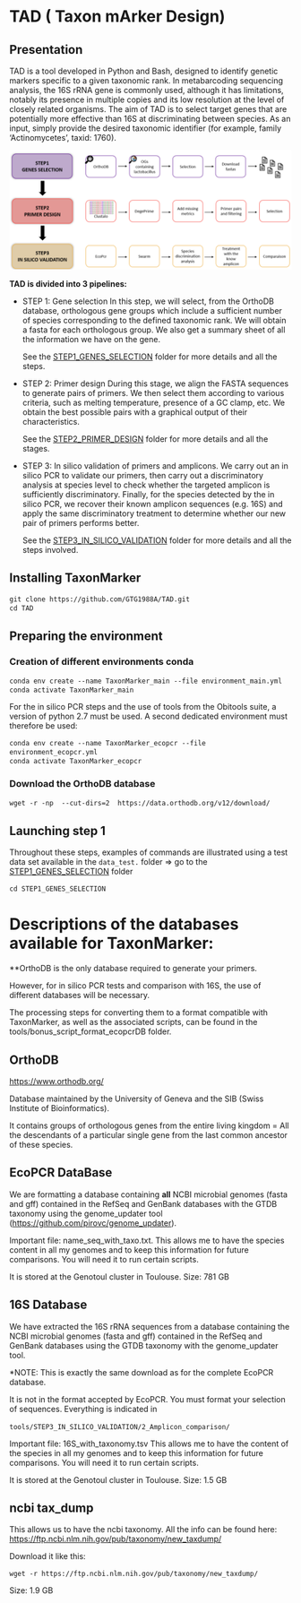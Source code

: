 # TAD ( Taxon mArker Design)

## Presentation

TAD is a tool developed in Python and Bash, designed to identify genetic markers specific to a given taxonomic rank. In metabarcoding sequencing analysis, the 16S rRNA gene is commonly used, although it has limitations, notably its presence in multiple copies and its low resolution at the level of closely related organisms. The aim of TAD is to select target genes that are potentially more effective than 16S at discriminating between species. As an input, simply provide the desired taxonomic identifier (for example, family ‘Actinomycetes’, taxid: 1760).

![TaxonMarker pipeline:](./TaxonMarker_pipeline.png)


**TAD is divided into 3 pipelines:**

* STEP 1: Gene selection 
In this step, we will select, from the OrthoDB database, orthologous gene groups which include a sufficient number of species corresponding to the defined taxonomic rank. We will obtain a fasta for each orthologous group. We also get a summary sheet of all the information we have on the gene. 

  See the [STEP1_GENES_SELECTION](./tools/STEP1_GENES_SELECTION) folder for more details and all the steps.

* STEP 2: Primer design 
During this stage, we align the FASTA sequences to generate pairs of primers. We then select them according to various criteria, such as melting temperature, presence of a GC clamp, etc. We obtain the best possible pairs with a graphical output of their characteristics.

   See the [STEP2_PRIMER_DESIGN](./tools/STEP2_PRIMER_DESIGN) folder for more details and all the stages.

* STEP 3: In silico validation of primers and amplicons.
We carry out an in silico PCR to validate our primers, then carry out a discriminatory analysis at species level to check whether the targeted amplicon is sufficiently discriminatory. Finally, for the species detected by the in silico PCR, we recover their known amplicon sequences (e.g. 16S) and apply the same discriminatory treatment to determine whether our new pair of primers performs better.

  See the [STEP3_IN_SILICO_VALIDATION](./tools/STEP3_IN_SILICO_VALIDATION) folder for more details and all the steps involved.

## Installing TaxonMarker

```
git clone https://github.com/GTG1988A/TAD.git
cd TAD
```

## Preparing the environment

### Creation of different environments conda

```bash=
conda env create --name TaxonMarker_main --file environment_main.yml
conda activate TaxonMarker_main
```

For the in silico PCR steps and the use of tools from the Obitools suite, a version of python 2.7 must be used. A second dedicated environment must therefore be used: 

```bash=
conda env create --name TaxonMarker_ecopcr --file environment_ecopcr.yml
conda activate TaxonMarker_ecopcr
```


### Download the OrthoDB database 

```bash=
wget -r -np  --cut-dirs=2  https://data.orthodb.org/v12/download/
```

## Launching step 1
Throughout these steps, examples of commands are illustrated using a test data set available in the ``data_test.`` folder
=> go to the [STEP1_GENES_SELECTION](./tools/STEP1_GENES_SELECTION)  folder

```
cd STEP1_GENES_SELECTION
```

# Descriptions of the databases available for TaxonMarker: 

**OrthoDB is the only database required to generate your primers.

However, for in silico PCR tests and comparison with 16S, the use of different databases will be necessary.

The processing steps for converting them to a format compatible with TaxonMarker, as well as the associated scripts, can be found in the tools/bonus_script_format_ecopcrDB folder.

## OrthoDB

https://www.orthodb.org/

Database maintained by the University of Geneva and the SIB (Swiss Institute of Bioinformatics).

It contains groups of orthologous genes from the entire living kingdom
 = All the descendants of a particular single gene from the last common ancestor of these species.

## EcoPCR DataBase
We are formatting a database containing **all** NCBI microbial genomes (fasta and gff) contained in the RefSeq and GenBank databases with the GTDB taxonomy using the genome_updater tool (https://github.com/pirovc/genome_updater).

Important file: name_seq_with_taxo.txt. 
This allows me to have the species content in all my genomes and to keep this information for future comparisons. You will need it to run certain scripts.

It is stored at the Genotoul cluster in Toulouse.
Size: 781 GB

## 16S Database 

We have extracted the 16S rRNA sequences from a database containing the NCBI microbial genomes (fasta and gff) contained in the RefSeq and GenBank databases using the GTDB taxonomy with the genome_updater tool. 

*NOTE: This is exactly the same download as for the complete EcoPCR database.


It is not in the format accepted by EcoPCR. You must format your selection of sequences. Everything is indicated in 

```tools/STEP3_IN_SILICO_VALIDATION/2_Amplicon_comparison/```

Important file: 16S_with_taxonomy.tsv 
This allows me to have the content of the species in all my genomes and to keep this information for future comparisons. You will need it to run certain scripts.

It is stored at the Genotoul cluster in Toulouse.
Size: 1.5 GB 

## ncbi tax_dump

This allows us to have the ncbi taxonomy.
All the info can be found here:
https://ftp.ncbi.nlm.nih.gov/pub/taxonomy/new_taxdump/

Download it like this:
```bash=
wget -r https://ftp.ncbi.nlm.nih.gov/pub/taxonomy/new_taxdump/
```

Size: 1.9 GB
